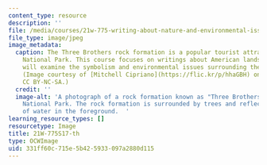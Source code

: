 ```yaml
---
content_type: resource
description: ''
file: /media/courses/21w-775-writing-about-nature-and-environmental-issues-spring-2017/331ff60c715e5b425933097a2880d115_21W-775S17-th.jpg
file_type: image/jpeg
image_metadata:
  caption: The Three Brothers rock formation is a popular tourist attraction at Yosemite
    National Park. This course focuses on writings about American landscapes and students
    will examine the symbolism and environmental issues surrounding these landscapes.
    (Image courtesy of [Mitchell Cipriano](https://flic.kr/p/hhaGBH) on flickr. License
    CC BY-NC-SA.)
  credit: ''
  image-alt: 'A photograph of a rock formation known as "Three Brothers" at Yosemite
    National Park. The rock formation is surrounded by trees and reflected in a body
    of water in the foreground.  '
learning_resource_types: []
resourcetype: Image
title: 21W-775S17-th
type: OCWImage
uid: 331ff60c-715e-5b42-5933-097a2880d115
---
```

